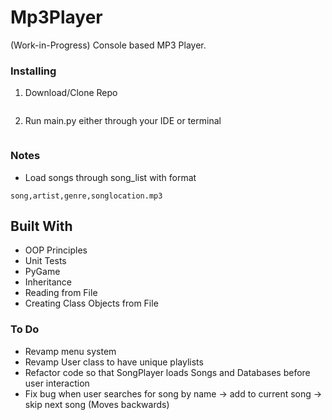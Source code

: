 # Mp3Player

(Work-in-Progress) Console based MP3 Player.

### Installing

1) Download/Clone Repo
```
```

2) Run main.py either through your IDE or terminal
```
```
### Notes
- Load songs through song_list with format

```
song,artist,genre,songlocation.mp3
```

## Built With
- OOP Principles
- Unit Tests
- PyGame
- Inheritance
- Reading from File
- Creating Class Objects from File

### To Do
- Revamp menu system
- Revamp User class to have unique playlists
- Refactor code so that SongPlayer loads Songs and Databases before user interaction
- Fix bug when user searches for song by name -> add to current song -> skip next song (Moves backwards)


